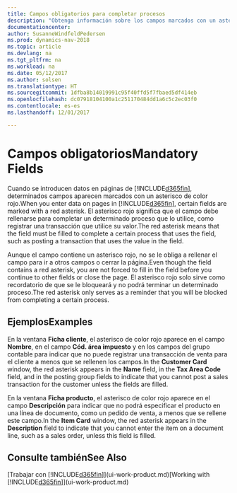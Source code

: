 ```yaml
---
title: Campos obligatorios para completar procesos
description: "Obtenga información sobre los campos marcados con un asterisco rojo, que indica que son obligatorios y que deben rellenarse para completar procesos."
documentationcenter: 
author: SusanneWindfeldPedersen
ms.prod: dynamics-nav-2018
ms.topic: article
ms.devlang: na
ms.tgt_pltfrm: na
ms.workload: na
ms.date: 05/12/2017
ms.author: solsen
ms.translationtype: HT
ms.sourcegitcommit: 1dfba8b14019991c95f40ffd5f7fbaed5df414eb
ms.openlocfilehash: dc07918104100a1c251170484dd1a6c5c2ec03f0
ms.contentlocale: es-es
ms.lasthandoff: 12/01/2017

---
```

# <a name="mandatory-fields"></a><span data-ttu-id="2569e-103">Campos obligatorios</span><span class="sxs-lookup"><span data-stu-id="2569e-103">Mandatory Fields</span></span>
<span data-ttu-id="2569e-104">Cuando se introducen datos en páginas de [!INCLUDE[d365fin](includes/d365fin_md.md)], determinados campos aparecen marcados con un asterisco de color rojo.</span><span class="sxs-lookup"><span data-stu-id="2569e-104">When you enter data on pages in [!INCLUDE[d365fin](includes/d365fin_md.md)], certain fields are marked with a red asterisk.</span></span> <span data-ttu-id="2569e-105">El asterisco rojo significa que el campo debe rellenarse para completar un determinado proceso que lo utilice, como registrar una transacción que utilice su valor.</span><span class="sxs-lookup"><span data-stu-id="2569e-105">The red asterisk means that the field must be filled to complete a certain process that uses the field, such as posting a transaction that uses the value in the field.</span></span>

<span data-ttu-id="2569e-106">Aunque el campo contiene un asterisco rojo, no se le obliga a rellenar el campo para ir a otros campos o cerrar la página.</span><span class="sxs-lookup"><span data-stu-id="2569e-106">Even though the field contains a red asterisk, you are not forced to fill in the field before you continue to other fields or close the page.</span></span> <span data-ttu-id="2569e-107">El asterisco rojo solo sirve como recordatorio de que se le bloqueará y no podrá terminar un determinado proceso.</span><span class="sxs-lookup"><span data-stu-id="2569e-107">The red asterisk only serves as a reminder that you will be blocked from completing a certain process.</span></span>

## <a name="examples"></a><span data-ttu-id="2569e-108">Ejemplos</span><span class="sxs-lookup"><span data-stu-id="2569e-108">Examples</span></span>
<span data-ttu-id="2569e-109">En la ventana **Ficha cliente**, el asterisco de color rojo aparece en el campo **Nombre**, en el campo **Cód. área impuesto** y en los campos del grupo contable para indicar que no puede registrar una transacción de venta para el cliente a menos que se rellenen los campos.</span><span class="sxs-lookup"><span data-stu-id="2569e-109">In the **Customer Card** window, the red asterisk appears in the **Name** field, in the **Tax Area Code** field, and in the posting group fields to indicate that you cannot post a sales transaction for the customer unless the fields are filled.</span></span>

<span data-ttu-id="2569e-110">En la ventana **Ficha producto**, el asterisco de color rojo aparece en el campo **Descripción** para indicar que no podrá especificar el producto en una línea de documento, como un pedido de venta, a menos que se rellene este campo.</span><span class="sxs-lookup"><span data-stu-id="2569e-110">In the **Item Card** window, the red asterisk appears in the **Description** field to indicate that you cannot enter the item on a document line, such as a sales order, unless this field is filled.</span></span>

## <a name="see-also"></a><span data-ttu-id="2569e-111">Consulte también</span><span class="sxs-lookup"><span data-stu-id="2569e-111">See Also</span></span>
<span data-ttu-id="2569e-112">[Trabajar con [!INCLUDE[d365fin](includes/d365fin_md.md)]](ui-work-product.md)</span><span class="sxs-lookup"><span data-stu-id="2569e-112">[Working with [!INCLUDE[d365fin](includes/d365fin_md.md)]](ui-work-product.md)</span></span>


